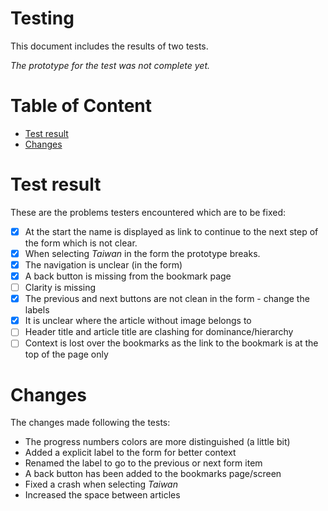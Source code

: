 # Testing
This document includes the results of two tests.

*The prototype for the test was not complete yet.*

# Table of Content
- [Test result](#test-result)
- [Changes](#changes)

# Test result
These are the problems testers encountered which are to be fixed:
- [x] At the start the name is displayed as link to continue to the next step of the form which is not clear.
- [x] When selecting *Taiwan* in the form the prototype breaks.
- [x] The navigation is unclear (in the form)
- [x] A back button is missing from the bookmark page
- [ ] Clarity is missing
- [x] The previous and next buttons are not clean in the form - change the labels
- [x] It is unclear where the article without image belongs to
- [ ] Header title and article title are clashing for dominance/hierarchy
- [ ] Context is lost over the bookmarks as the link to the bookmark is at the top of the page only

# Changes
The changes made following the tests:
- The progress numbers colors are more distinguished (a little bit)
- Added a explicit label to the form for better context
- Renamed the label to go to the previous or next form item
- A back button has been added to the bookmarks page/screen
- Fixed a crash when selecting *Taiwan*
- Increased the space between articles
